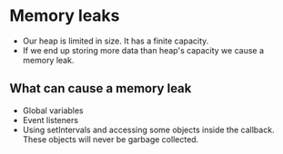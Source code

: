 # Memory leaks

- Our heap is limited in size. It has a finite capacity.
- If we end up storing more data than heap's capacity we cause a memory leak.

## What can cause a memory leak

- Global variables
- Event listeners
- Using setIntervals and accessing some objects inside the callback. These objects will never be garbage collected.
